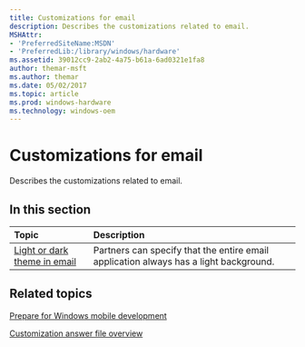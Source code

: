 ```yaml
---
title: Customizations for email
description: Describes the customizations related to email.
MSHAttr:
- 'PreferredSiteName:MSDN'
- 'PreferredLib:/library/windows/hardware'
ms.assetid: 39012cc9-2ab2-4a75-b61a-6ad0321e1fa8
author: themar-msft
ms.author: themar
ms.date: 05/02/2017
ms.topic: article
ms.prod: windows-hardware
ms.technology: windows-oem
---
```

# Customizations for email

Describes the customizations related to email.

## In this section

| Topic                                 | Description                                                                                   |
|:--------------------------------------|:----------------------------------------------------------------------------------------------|
| [Light or dark theme in email](light-or-dark-mode-in-email.md)    | Partners can specify that the entire email application always has a light background. |

## Related topics

[Prepare for Windows mobile development](https://docs.microsoft.com/en-us/windows-hardware/manufacture/mobile/preparing-for-windows-mobile-development)

[Customization answer file overview](https://docs.microsoft.com/en-us/windows-hardware/customize/mobile/mcsf/customization-answer-file)
